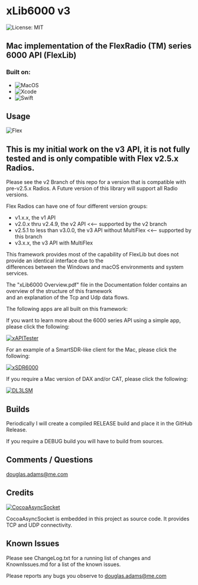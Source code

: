 # xLib6000 v3

![License: MIT](https://img.shields.io/badge/License-MIT-yellow.svg)


## Mac implementation of the FlexRadio (TM) series 6000 API (FlexLib)

### Built on:
*  ![MacOS](https://img.shields.io/badge/macOS-10.14.6-orange.svg?style=flat)
*  ![Xcode](https://img.shields.io/badge/Xcode-10.13(10G8)-orange.svg?style=flat)
*  ![Swift](https://img.shields.io/badge/Swift-5.0-orange.svg?style=flat)



## Usage

![Flex](https://img.shields.io/badge/Flex_Version-v2.5.x-blue.svg)


## This is my initial work on the v3 API, it is not fully tested and is only compatible with Flex v2.5.x Radios. 

Please see the v2 Branch of this repo for a version that is compatible with pre-v2.5.x Radios.
A Future version of this library will support all Radio versions.

Flex Radios can have one of four different version groups:
*  v1.x.x, the v1 API
*  v2.0.x thru v2.4.9, the v2 API <<-- supported by the v2 branch
*  v2.5.1 to less than v3.0.0, the v3 API without MultiFlex <<-- supported by this branch
*  v3.x.x, the v3 API with MultiFlex



This framework provides most of the capability of FlexLib but does not provide an identical  interface due to the  
differences between the Windows and macOS environments and system services.

The "xLib6000 Overview.pdf" file in the Documentation folder contains an overview of the structure of this framework  
and an explanation of the Tcp and Udp data flows.  

The following apps are all built on this framework:

If you want to learn more about the 6000 series API using a simple app, please click the following:

[![xAPITester](https://img.shields.io/badge/K3TZR-xAPITester-informational)]( https://github.com/DougPA/xAPITester)


For an example of a SmartSDR-like client for the Mac, please click the following:

[![xSDR6000](https://img.shields.io/badge/K3TZR-xSDR6000-informational)]( https://github.com/DougPA/xSDR6000)


If you require a Mac version of DAX and/or CAT, please click the following:

[![DL3LSM](https://img.shields.io/badge/DL3LSM-xDAX,_xCAT-informational)](https://dl3lsm.blogspot.com)


## Builds

Periodically I will create a compiled RELEASE build and place it in the GitHub Release.  

If you require a DEBUG build you will have to build from sources.   


## Comments / Questions

douglas.adams@me.com


## Credits

[![CocoaAsyncSocket](https://img.shields.io/badge/CocoaAsyncSocket-v7.6.3-informational)](https://github.com/robbiehanson/CocoaAsyncSocket)

 CocoaAsyncSocket is embedded in this project as source code. It provides TCP and UDP connectivity.


## Known Issues

Please see ChangeLog.txt for a running list of changes and KnownIssues.md for a list of the known issues.

Please reports any bugs you observe to douglas.adams@me.com
